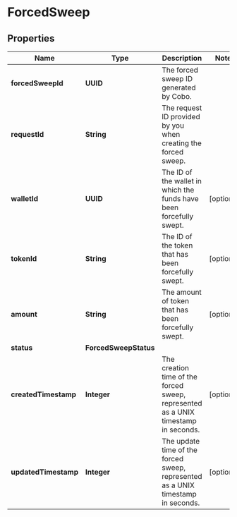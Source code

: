

# ForcedSweep


## Properties

| Name | Type | Description | Notes |
|------------ | ------------- | ------------- | -------------|
|**forcedSweepId** | **UUID** | The forced sweep ID generated by Cobo. |  |
|**requestId** | **String** | The request ID provided by you when creating the forced sweep. |  |
|**walletId** | **UUID** | The ID of the wallet in which the funds have been forcefully swept. |  [optional] |
|**tokenId** | **String** | The ID of the token that has been forcefully swept. |  [optional] |
|**amount** | **String** | The amount of token that has been forcefully swept. |  [optional] |
|**status** | **ForcedSweepStatus** |  |  |
|**createdTimestamp** | **Integer** | The creation time of the forced sweep, represented as a UNIX timestamp in seconds. |  [optional] |
|**updatedTimestamp** | **Integer** | The update time of the forced sweep, represented as a UNIX timestamp in seconds. |  [optional] |



